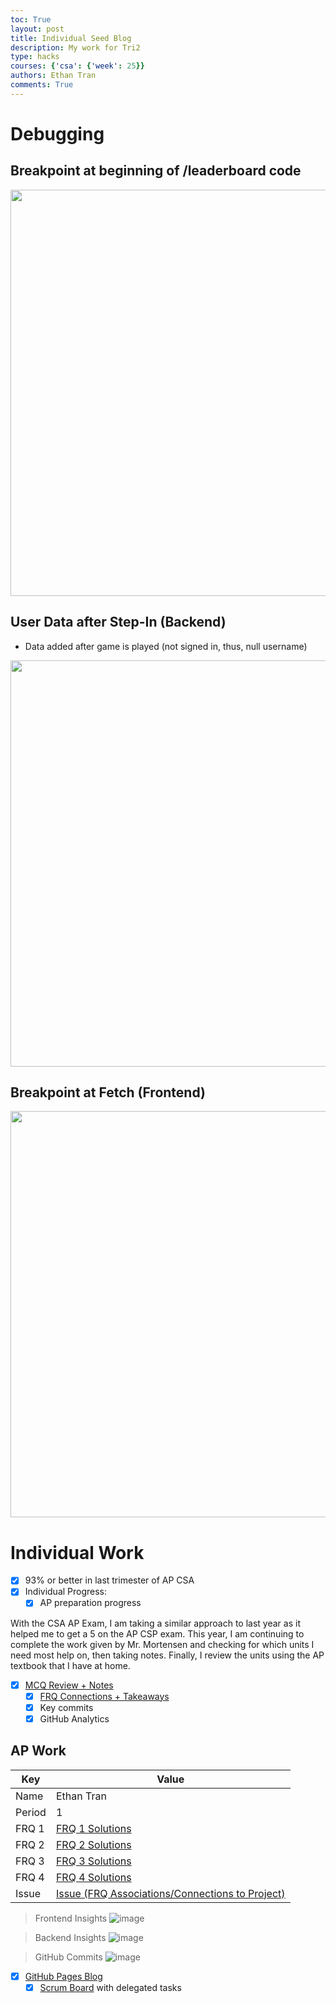 ```yaml
---
toc: True
layout: post
title: Individual Seed Blog
description: My work for Tri2
type: hacks
courses: {'csa': {'week': 25}}
authors: Ethan Tran
comments: True
---
```


# Debugging 

## Breakpoint at beginning of /leaderboard code

<img src="https://github.com/Codemaxxers/Issues/assets/109186517/b4c1973e-e1e5-42af-9c2b-b64644dff299" width="650">

## User Data after Step-In (Backend)

- Data added after game is played (not signed in, thus, null username)

<img src="https://github.com/realethantran/ethanBlog/assets/109186517/acb13256-6f7d-4a70-aa19-73ab6d77a93b" width="650">

## Breakpoint at Fetch (Frontend)

<img src="https://github.com/realethantran/ethanBlog/assets/109186517/171df7ac-564e-488a-8403-3da656abeaa4" width="650">

# Individual Work 

- [x] 93% or better in last trimester of AP CSA
- [x] Individual Progress: 
   - [x] AP preparation progress

With the CSA AP Exam, I am taking a similar approach to last year as it helped me to get a 5 on the AP CSP exam. This year, I am continuing to complete the work given by Mr. Mortensen and checking for which units I need most help on, then taking notes. Finally, I review the units using the AP textbook that I have at home.

- [x] [MCQ Review + Notes](https://ethan.nighthawkcodingsociety.com/2023/12/21/MCQ-Reflections_IPYNB_2_.html)
     - [x] [FRQ Connections + Takeaways](https://github.com/realethantran/ethanRepo/issues/2)
   - [x] Key commits
   - [x] GitHub Analytics
   
## AP Work

| Key    | Value                                                                                |
|--------|--------------------------------------------------------------------------------------|
| Name   | Ethan Tran                                                                           |
| Period | 1                                                                                    |
| FRQ 1  | [FRQ 1 Solutions](https://realethantran.github.io/ethanRepo/2024/02/25/frq1_IPYNB_2_.html) |
| FRQ 2  | [FRQ 2 Solutions](https://realethantran.github.io/ethanRepo/2024/02/25/frq2_IPYNB_2_.html) |
| FRQ 3  | [FRQ 3 Solutions](https://realethantran.github.io/ethanRepo/2024/02/25/frq3_IPYNB_2_.html) |
| FRQ 4  | [FRQ 4 Solutions](https://realethantran.github.io/ethanRepo/2024/02/26/frq4_IPYNB_2_.html) |
| Issue  | [Issue (FRQ Associations/Connections to Project)](https://github.com/realethantran/ethanRepo/issues/2) |


> Frontend Insights 
![image](https://github.com/realethantran/ethanBlog/assets/109186517/8fed2eae-8cd7-406e-b3e2-efe47e2fb6a5)

> Backend Insights 
![image](https://github.com/realethantran/ethanBlog/assets/109186517/adec68b8-f3e5-4528-a398-1238ad587339)

> GitHub Commits
![image](https://github.com/realethantran/ethanBlog/assets/109186517/f830cff4-b361-46d3-8962-343edbd1df87)

- [x] [GitHub Pages Blog](https://realethantran.github.io/ethanRepo/)
  - [x] [Scrum Board](https://github.com/orgs/The-GPT-Warriors/projects/1/views/1?layout=board) with delegated tasks
